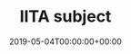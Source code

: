 ---
title: 'IITA subject'
field: 'cg.subject.iita'
slug: 'cg-subject-iita'
required: False
vocabulary: 'cg-subject-iita.txt'
policy: 'Controlled, with values from vocabulary.'
date: '2019-05-04T00:00:00+00:00'
---